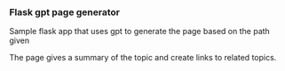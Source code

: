 ### Flask gpt page generator

Sample flask app that uses gpt to generate the page based on the path given

The page gives a summary of the topic and create links to related topics.